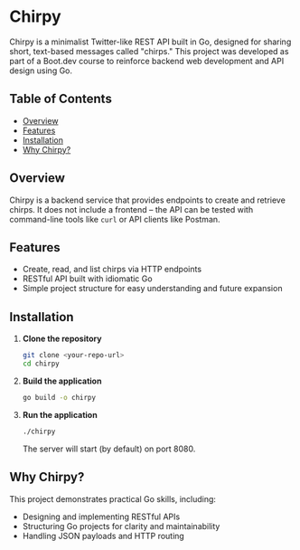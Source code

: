 # Chirpy

Chirpy is a minimalist Twitter-like REST API built in Go, designed for sharing short, text-based messages called "chirps." This project was developed as part of a Boot.dev course to reinforce backend web development and API design using Go.

## Table of Contents

- [Overview](#overview)
- [Features](#features)
- [Installation](#installation)
- [Why Chirpy?](#why-chirpy)

## Overview

Chirpy is a backend service that provides endpoints to create and retrieve chirps. It does not include a frontend – the API can be tested with command-line tools like `curl` or API clients like Postman.

## Features

- Create, read, and list chirps via HTTP endpoints
- RESTful API built with idiomatic Go
- Simple project structure for easy understanding and future expansion

## Installation

1. **Clone the repository**
    ```sh
    git clone <your-repo-url>
    cd chirpy
    ```

2. **Build the application**
    ```sh
    go build -o chirpy
    ```

3. **Run the application**
    ```sh
    ./chirpy
    ```
    The server will start (by default) on port 8080.

  ## Why Chirpy?

This project demonstrates practical Go skills, including:

- Designing and implementing RESTful APIs
- Structuring Go projects for clarity and maintainability
- Handling JSON payloads and HTTP routing
